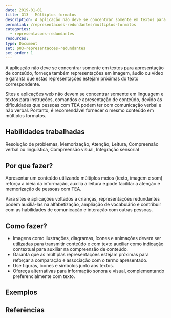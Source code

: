 ```yaml
---
date: 2019-01-01
title: G13 - Múltiplos formatos
description: A aplicação não deve se concentrar somente em textos para apresentação de conteúdo, forneça também representações em imagem, áudio ou vídeo e garanta que estas representações estejam próximas do texto correspondente.
permalink: /representacoes-redundantes/multiplos-formatos
categories:
  - representacoes-redundantes
resources:
type: Document
set: p03-representacoes-redundantes
set_order: 1
---
```


A aplicação não deve se concentrar somente em textos para apresentação de conteúdo, forneça também representações em imagem, áudio ou vídeo e garanta que estas representações estejam próximas do texto correspondente.

Sites e aplicações web não devem se concentrar somente em linguagem e textos para instruções, comandos e apresentação de conteúdo, devido às dificuldades que pessoas com TEA podem ter com comunicação verbal e não verbal. Portanto, é recomendável fornecer o mesmo conteúdo em múltiplos formatos.

## Habilidades trabalhadas

Resolução de problemas, Memorização, Atenção, Leitura, Compreensão verbal ou linguística, Compreensão visual, Integração sensorial

## Por que fazer?

Apresentar um conteúdo utilizando múltiplos meios (texto, imagem e som) reforça a ideia da informação, auxilia a leitura e pode facilitar a atenção e memorização de pessoas com TEA.

Para sites e aplicações voltados a crianças, representações redundantes podem auxiliá-las na alfabetização, ampliação de vocabulário e contribuir com as habilidades de comunicação e interação com outras pessoas.

## Como fazer?

- Imagens como ilustrações, diagramas, ícones e animações devem ser utilizadas para transmitir conteúdo e com texto auxiliar como indicação contextual para auxiliar na compreensão de conteúdo.
- Garanta que as múltiplas representações estejam próximas para reforçar a comparação e associação com o termo apresentado.
- Use figuras, ícones e símbolos junto aos textos.
- Ofereça alternativas para informação sonora e visual, complementando preferencialmente com texto.

## Exemplos

## Referências